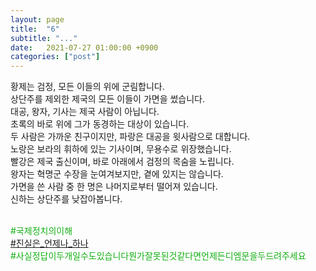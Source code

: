 ```yaml
---
layout: page
title:  "6"
subtitle: "..."
date:   2021-07-27 01:00:00 +0900
categories: ["post"]
---
```


황제는 검정, 모든 이들의 위에 군림합니다.<br>
상단주를 제외한 제국의 모든 이들이 가면을 썼습니다.<br>
대공, 왕자, 기사는 제국 사람이 아닙니다.<br>
초록의 바로 위에 그가 동경하는 대상이 있습니다.<br>
두 사람은 가까운 친구이지만, 파랑은 대공을 윗사람으로 대합니다.<br>
노랑은 보라의 휘하에 있는 기사이며, 무용수로 위장했습니다.<br>
빨강은 제국 출신이며, 바로 아래에서 검정의 목숨을 노립니다.<br>
왕자는 혁명군 수장을 눈여겨보지만, 곁에 있지는 않습니다.<br>
가면을 쓴 사람 중 한 명은 나머지로부터 떨어져 있습니다.<br>
신하는 상단주를 낮잡아봅니다.<br>
<br>

<p style="color: #13b013;">
  &#35;국제정치의이해<br>
  <a href = "https://seil0224.github.io/labyrinth/unnamed3">&#35;진실은&#95;언제나&#95;하나</a><br>
  &#35;사실정답이두개일수도있습니다뭔가잘못된것같다면언제든디엠문을두드려주세요<br>
</p>
